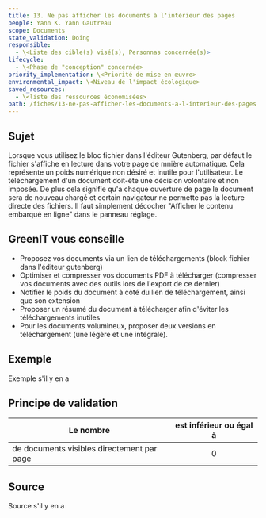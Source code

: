 ```yaml
---
title: 13. Ne pas afficher les documents à l'intérieur des pages
people: Yann K. Yann Gautreau
scope: Documents
state_validation: Doing
responsible:
  - \<Liste des cible(s) visé(s), Personnas concernée(s)>
lifecycle:
  - \<Phase de "conception" concernée>
priority_implementation: \<Priorité de mise en œuvre>
environmental_impact: \<Niveau de l'impact écologique>
saved_resources:
  - \<liste des ressources économisées>
path: /fiches/13-ne-pas-afficher-les-documents-a-l-interieur-des-pages
---
```


## Sujet
Lorsque vous utilisez le bloc fichier dans l'éditeur Gutenberg, par défaut le fichier s'affiche en lecture dans votre page de mnière automatique. Cela représente un poids numérique non désiré et inutile pour l'utilisateur. Le téléchargement d'un document doit-ête une décision volontaire et non imposée. De plus cela signifie qu'a chaque ouverture de page le document sera de nouveau chargé et certain navigateur ne permette pas la lecture directe des fichiers. Il faut simplement décocher "Afficher le contenu embarqué en ligne" dans le panneau réglage.


## GreenIT vous conseille

- Proposez vos documents via un lien de téléchargements (block fichier dans l'éditeur gutenberg)
- Optimiser et compresser vos documents PDF à télécharger (compresser vos documents avec des outils lors de l'export de ce dernier)
- Notifier le poids du document à côté du lien de téléchargement, ainsi que son extension
- Proposer un résumé du document à télécharger afin d'éviter les téléchargements inutiles
- Pour les documents volumineux, proposer deux versions en téléchargement (une légère et une intégrale).

## Exemple

Exemple s'il y en a

## Principe de validation

| Le nombre | est inférieur ou égal à |
| ------------- | :---------------------: |
| de documents visibles directement par page        |            0            |

## Source

Source s'il y en a

